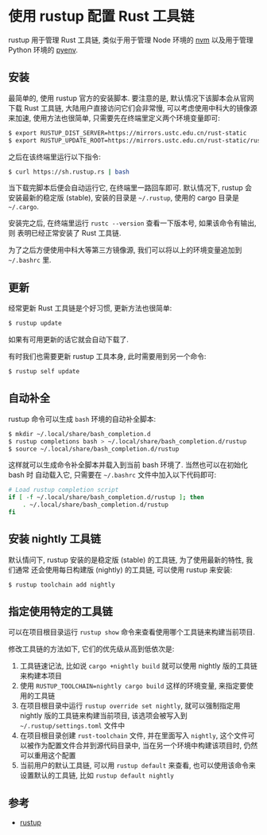 
# 使用 rustup 配置 Rust 工具链

rustup 用于管理 Rust 工具链, 类似于用于管理 Node 环境的 [nvm][nvm] 以及用于管理
Python 环境的 [pyenv][pyenv].

## 安装

最简单的, 使用 rustup 官方的安装脚本. 要注意的是, 默认情况下该脚本会从官网下载
Rust 工具链, 大陆用户直接访问它们会非常慢, 可以考虑使用中科大的镜像源来加速,
使用方法也很简单, 只需要先在终端里定义两个环境变量即可:

```bash
$ export RUSTUP_DIST_SERVER=https://mirrors.ustc.edu.cn/rust-static
$ export RUSTUP_UPDATE_ROOT=https://mirrors.ustc.edu.cn/rust-static/rustup
```

之后在该终端里运行以下指令:
```bash
$ curl https://sh.rustup.rs | bash
```
当下载完脚本后便会自动运行它, 在终端里一路回车即可.
默认情况下, rustup 会安装最新的稳定版 (stable), 安装的目录是 `~/.rustup`, 使用的
cargo 目录是 `~/.cargo`.

安装完之后, 在终端里运行 `rustc --version` 查看一下版本号, 如果该命令有输出, 则
表明已经正常安装了 Rust 工具链.

为了之后方便使用中科大等第三方镜像源, 我们可以将以上的环境变量追加到 `~/.bashrc` 里.

## 更新

经常更新 Rust 工具链是个好习惯, 更新方法也很简单:
```bash
$ rustup update
```
如果有可用更新的话它就会自动下载了.

有时我们也需要更新 rustup 工具本身, 此时需要用到另一个命令:
```bash
$ rustup self update
```

## 自动补全

rustup 命令可以生成 `bash` 环境的自动补全脚本:
```bash
$ mkdir ~/.local/share/bash_completion.d
$ rustup completions bash > ~/.local/share/bash_completion.d/rustup
$ source ~/.local/share/bash_completion.d/rustup
```

这样就可以生成命令补全脚本并载入到当前 bash 环境了. 当然也可以在初始化 bash 时
自动载入它, 只需要在 `~/.bashrc` 文件中加入以下代码即可:
```bash
# Load rustup completion script
if [ -f ~/.local/share/bash_completion.d/rustup ]; then
	. ~/.local/share/bash_completion.d/rustup
fi
```

## 安装 nightly 工具链

默认情问下, rustup 安装的是稳定版 (stable) 的工具链, 为了使用最新的特性, 我们通常
还会使用每日构建版 (nightly) 的工具链, 可以使用 rustup 来安装:

```bash
$ rustup toolchain add nightly
```

## 指定使用特定的工具链

可以在项目根目录运行 `rustup show` 命令来查看使用哪个工具链来构建当前项目.

修改工具链的方法如下, 它们的优先级从高到低依次是:
1. 工具链速记法, 比如说 `cargo +nightly build` 就可以使用 nightly 版的工具链来构建本项目
2. 使用 `RUSTUP_TOOLCHAIN=nightly cargo build` 这样的环境变量, 来指定要使用的工具链
3. 在项目根目录中运行 `rustup override set nightly`, 就可以强制指定用 nightly 版的工具链来构建当前项目,
该选项会被写入到 `~/.rustup/settings.toml` 文件中
4. 在项目根目录创建 `rust-toolchain` 文件, 并在里面写入 `nightly`, 这个文件可以被作为配置文件合并到源代码目录中,
当在另一个环境中构建该项目时, 仍然可以重用这个配置
5. 当前用户的默认工具链, 可以用 `rustup default` 来查看, 也可以使用该命令来设置默认的工具链,
比如 `rustup default nightly`

## 参考

- [rustup](https://rust-lang.github.io/rustup)

[rustup]: https://github.com/rust-lang/rustup
[rustup-website]: https://rustup.rs/
[nvm]: https://github.com/nvm-sh/nvm
[pyenv]: https://github.com/pyenv/pyenv
